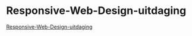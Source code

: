 # Responsive-Web-Design-uitdaging
[Responsive-Web-Design-uitdaging](https://deborahpizzichillo.github.io/Responsive-Web-Design-uitdaging)

